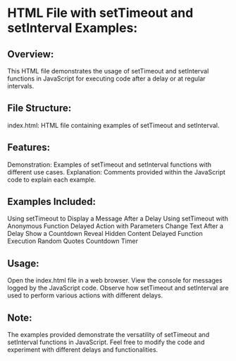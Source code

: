 # HTML File with setTimeout and setInterval Examples:
## Overview:
This HTML file demonstrates the usage of setTimeout and setInterval functions in JavaScript for executing code after a delay or at regular intervals.

## File Structure:
index.html: HTML file containing examples of setTimeout and setInterval.
## Features:
Demonstration: Examples of setTimeout and setInterval functions with different use cases.
Explanation: Comments provided within the JavaScript code to explain each example.

## Examples Included:
Using setTimeout to Display a Message After a Delay
Using setTimeout with Anonymous Function
Delayed Action with Parameters
Change Text After a Delay
Show a Countdown
Reveal Hidden Content
Delayed Function Execution
Random Quotes
Countdown Timer

## Usage:
Open the index.html file in a web browser.
View the console for messages logged by the JavaScript code.
Observe how setTimeout and setInterval are used to perform various actions with different delays.

## Note:
The examples provided demonstrate the versatility of setTimeout and setInterval functions in JavaScript.
Feel free to modify the code and experiment with different delays and functionalities.
